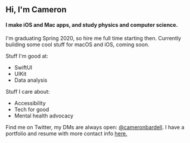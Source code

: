 ## Hi, I'm Cameron
#### I make iOS and Mac apps, and study physics and computer science.

I'm graduating Spring 2020, so hire me full time starting then. Currently building some cool stuff for macOS and iOS, coming soon.

Stuff I'm good at: 
- SwiftUI
- UIKit
- Data analysis

Stuff I care about: 
- Accessibility 
- Tech for good
- Mental health advocacy

Find me on Twitter, my DMs are always open: [@cameronbardell](https://twitter.com/cameronbardell). I have a portfolio and resume with more contact info [here.](https://cambardell.github.io)
